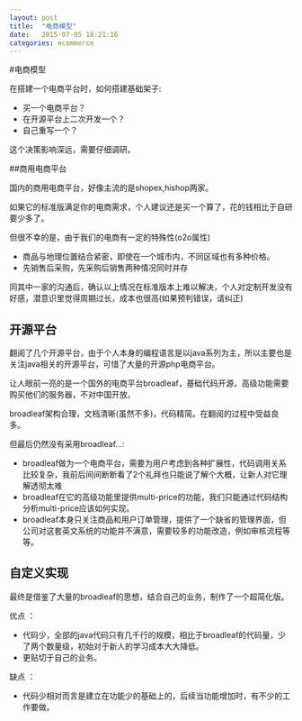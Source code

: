 ```yaml
---
layout: post
title:  "电商模型"
date:   2015-07-05 18:21:16
categories: ecommerce
---
```


#电商模型

在搭建一个电商平台时，如何搭建基础架子:

* 买一个电商平台？
* 在开源平台上二次开发一个？
* 自己重写一个？

这个决策影响深远，需要仔细调研。

##商用电商平台

国内的商用电商平台，好像主流的是shopex,hishop两家。

如果它的标准版满足你的电商需求，个人建议还是买一个算了，花的钱相比于自研要少多了。

但很不幸的是，由于我们的电商有一定的特殊性(o2o属性)

* 商品与地理位置结合紧密，即使在一个城市内，不同区域也有多种价格。
* 先销售后采购，先采购后销售两种情况同时并存

同其中一家的沟通后，确认以上情况在标准版本上难以解决，个人对定制开发没有好感，潜意识里觉得周期过长，成本也很高(如果预判错误，请纠正)

## 开源平台
翻阅了几个开源平台，由于个人本身的编程语言是以java系列为主，所以主要也是关注java相关的开源平台，可惜了大量的开源php电商平台。

让人眼前一亮的是一个国外的电商平台broadleaf，基础代码开源，高级功能需要购买他们的服务器，不对中国开放。

broadleaf架构合理，文档清晰(虽然不多)，代码精简。在翻阅的过程中受益良多。

但最后仍然没有采用broadleaf...:

* broadleaf做为一个电商平台，需要为用户考虑到各种扩展性，代码调用关系比较复杂，我前后间间断断看了2个礼拜也只能说了解个大概，让新人对它理解透彻太难
* broadleaf在它的高级功能里提供multi-price的功能，我们只能通过代码结构分析multi-price应该如何实现。
* broadleaf本身只关注商品和用户订单管理，提供了一个缺省的管理界面，但公司对这套英文系统的功能并不满意，需要较多的功能改造，例如审核流程等等。


## 自定义实现
最终是借鉴了大量的broadleaf的思想，结合自己的业务，制作了一个超简化版。

优点 ：

* 代码少，全部的java代码只有几千行的规模，相比于broadleaf的代码量，少了两个数量级，初始对于新人的学习成本大大降低。
* 更贴切于自己的业务。

缺点 ：

* 代码少相对而言是建立在功能少的基础上的，后续当功能增加时，有不少的工作要做。





        